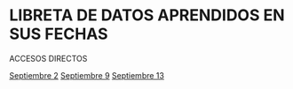# LIBRETA DE DATOS APRENDIDOS EN SUS FECHAS
ACCESOS DIRECTOS 

[Septiembre 2](Septiembre-2/Jireth08\Septiembre-2.md)
[Septiembre 9](Septiembre-9/Jireth08\Septiembre-9.md)
[Septiembre 13](Septiembre-13/Jireth08\Septiembre-13.md)
